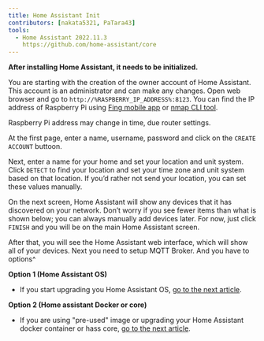 ```yaml
---
title: Home Assistant Init
contributors: [nakata5321, PaTara43]
tools:
  - Home Assistant 2022.11.3
    https://github.com/home-assistant/core
---
```


**After installing Home Assistant, it needs to be initialized.**

You are starting with the creation of the owner account of Home Assistant. This account is an administrator and can make any changes. Open web browser and go to `http://%RASPBERRY_IP_ADDRESS%:8123`. You can find the IP address of Raspberry Pi using [Fing mobile app](https://www.fing.com/products) or [nmap CLI tool](https://vitux.com/find-devices-connected-to-your-network-with-nmap/).

<robo-wiki-note type="note">Raspberry Pi address may change in time, due router settings.</robo-wiki-note>

At the first page, enter a name, username, password and click on the `CREATE ACCOUNT` buttoon.

<robo-wiki-picture src="home-assistant/username.jpg" alt="create user" />

Next, enter a name for your home and set your location and unit system. Click `DETECT` to find your location and set your time zone and unit system based on that location. If you’d rather not send your location, you can set these values manually.

<robo-wiki-picture src="home-assistant/location.jpg" alt="set location" />

On the next screen, Home Assistant will show any devices that it has discovered on your network. Don’t worry if you see fewer items than what is shown below; you can always manually add devices later. For now, just click `FINISH` and you will be on the main Home Assistant screen.

<robo-wiki-picture src="home-assistant/add-devices.jpg" alt="additional devices" />

After that, you will see the Home Assistant web interface, which will show all of your devices. Next you need to setup MQTT Broker. And you have to options^

**Option 1 (Home Assistant OS)**
* If you start upgrading you Home Assistant OS, [go to the next article](/docs/mqtt-hassos/).

**Option 2 (Home assistant Docker or core)**
* If you are using "pre-used" image or upgrading your Home Assistant docker container or hass core, [go to the next article](/docs/mqtt-broker-setup-core/).